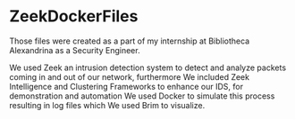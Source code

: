 # ZeekDockerFiles
Those files were created as a part of my internship at Bibliotheca Alexandrina as a Security Engineer.

We used Zeek an intrusion detection system to detect and analyze packets coming in and out of our network, furthermore We included Zeek Intelligence and Clustering
Frameworks to enhance our IDS, for demonstration and automation We used Docker to simulate this process resulting in log files which We used Brim to visualize.
